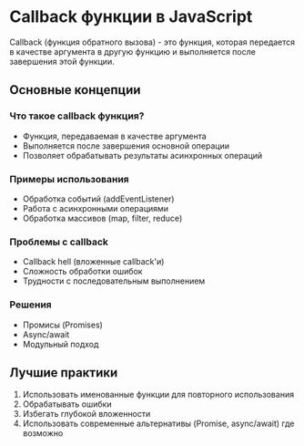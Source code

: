 # Callback функции в JavaScript

Callback (функция обратного вызова) - это функция, которая передается в качестве аргумента в другую функцию и выполняется после завершения этой функции.

## Основные концепции

### Что такое callback функция?
- Функция, передаваемая в качестве аргумента
- Выполняется после завершения основной операции
- Позволяет обрабатывать результаты асинхронных операций

### Примеры использования
- Обработка событий (addEventListener)
- Работа с асинхронными операциями
- Обработка массивов (map, filter, reduce)

### Проблемы с callback
- Callback hell (вложенные callback'и)
- Сложность обработки ошибок
- Трудности с последовательным выполнением

### Решения
- Промисы (Promises)
- Async/await
- Модульный подход

## Лучшие практики
1. Использовать именованные функции для повторного использования
2. Обрабатывать ошибки
3. Избегать глубокой вложенности
4. Использовать современные альтернативы (Promise, async/await) где возможно
